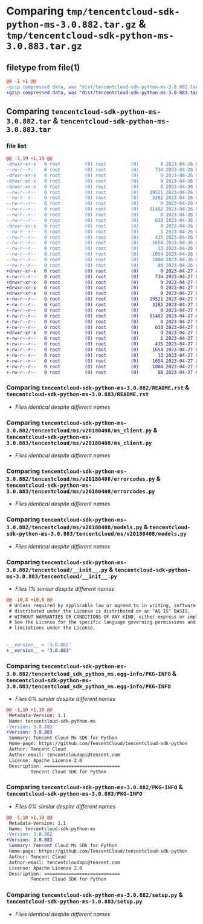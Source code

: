 # Comparing `tmp/tencentcloud-sdk-python-ms-3.0.882.tar.gz` & `tmp/tencentcloud-sdk-python-ms-3.0.883.tar.gz`

## filetype from file(1)

```diff
@@ -1 +1 @@
-gzip compressed data, was "dist/tencentcloud-sdk-python-ms-3.0.882.tar", last modified: Wed Apr 26 03:39:17 2023, max compression
+gzip compressed data, was "dist/tencentcloud-sdk-python-ms-3.0.883.tar", last modified: Thu Apr 27 00:41:21 2023, max compression
```

## Comparing `tencentcloud-sdk-python-ms-3.0.882.tar` & `tencentcloud-sdk-python-ms-3.0.883.tar`

### file list

```diff
@@ -1,19 +1,19 @@
-drwxr-xr-x   0 root         (0) root         (0)        0 2023-04-26 03:39:17.000000 tencentcloud-sdk-python-ms-3.0.882/
--rw-r--r--   0 root         (0) root         (0)      734 2023-04-26 03:39:17.000000 tencentcloud-sdk-python-ms-3.0.882/README.rst
-drwxr-xr-x   0 root         (0) root         (0)        0 2023-04-26 03:39:17.000000 tencentcloud-sdk-python-ms-3.0.882/tencentcloud/
-drwxr-xr-x   0 root         (0) root         (0)        0 2023-04-26 03:39:17.000000 tencentcloud-sdk-python-ms-3.0.882/tencentcloud/ms/
-drwxr-xr-x   0 root         (0) root         (0)        0 2023-04-26 03:39:17.000000 tencentcloud-sdk-python-ms-3.0.882/tencentcloud/ms/v20180408/
--rw-r--r--   0 root         (0) root         (0)    19521 2023-04-26 03:39:17.000000 tencentcloud-sdk-python-ms-3.0.882/tencentcloud/ms/v20180408/ms_client.py
--rw-r--r--   0 root         (0) root         (0)     3281 2023-04-26 03:39:17.000000 tencentcloud-sdk-python-ms-3.0.882/tencentcloud/ms/v20180408/errorcodes.py
--rw-r--r--   0 root         (0) root         (0)        0 2023-04-26 03:39:17.000000 tencentcloud-sdk-python-ms-3.0.882/tencentcloud/ms/v20180408/__init__.py
--rw-r--r--   0 root         (0) root         (0)    81482 2023-04-26 03:39:17.000000 tencentcloud-sdk-python-ms-3.0.882/tencentcloud/ms/v20180408/models.py
--rw-r--r--   0 root         (0) root         (0)        0 2023-04-26 03:39:17.000000 tencentcloud-sdk-python-ms-3.0.882/tencentcloud/ms/__init__.py
--rw-r--r--   0 root         (0) root         (0)      630 2023-04-26 03:39:17.000000 tencentcloud-sdk-python-ms-3.0.882/tencentcloud/__init__.py
-drwxr-xr-x   0 root         (0) root         (0)        0 2023-04-26 03:39:17.000000 tencentcloud-sdk-python-ms-3.0.882/tencentcloud_sdk_python_ms.egg-info/
--rw-r--r--   0 root         (0) root         (0)        1 2023-04-26 03:39:17.000000 tencentcloud-sdk-python-ms-3.0.882/tencentcloud_sdk_python_ms.egg-info/dependency_links.txt
--rw-r--r--   0 root         (0) root         (0)      435 2023-04-26 03:39:17.000000 tencentcloud-sdk-python-ms-3.0.882/tencentcloud_sdk_python_ms.egg-info/SOURCES.txt
--rw-r--r--   0 root         (0) root         (0)     1654 2023-04-26 03:39:17.000000 tencentcloud-sdk-python-ms-3.0.882/tencentcloud_sdk_python_ms.egg-info/PKG-INFO
--rw-r--r--   0 root         (0) root         (0)       13 2023-04-26 03:39:17.000000 tencentcloud-sdk-python-ms-3.0.882/tencentcloud_sdk_python_ms.egg-info/top_level.txt
--rw-r--r--   0 root         (0) root         (0)     1654 2023-04-26 03:39:17.000000 tencentcloud-sdk-python-ms-3.0.882/PKG-INFO
--rw-r--r--   0 root         (0) root         (0)     1004 2023-04-26 03:39:17.000000 tencentcloud-sdk-python-ms-3.0.882/setup.py
--rw-r--r--   0 root         (0) root         (0)       88 2023-04-26 03:39:17.000000 tencentcloud-sdk-python-ms-3.0.882/setup.cfg
+drwxr-xr-x   0 root         (0) root         (0)        0 2023-04-27 00:41:21.000000 tencentcloud-sdk-python-ms-3.0.883/
+-rw-r--r--   0 root         (0) root         (0)      734 2023-04-27 00:41:21.000000 tencentcloud-sdk-python-ms-3.0.883/README.rst
+drwxr-xr-x   0 root         (0) root         (0)        0 2023-04-27 00:41:21.000000 tencentcloud-sdk-python-ms-3.0.883/tencentcloud/
+drwxr-xr-x   0 root         (0) root         (0)        0 2023-04-27 00:41:21.000000 tencentcloud-sdk-python-ms-3.0.883/tencentcloud/ms/
+drwxr-xr-x   0 root         (0) root         (0)        0 2023-04-27 00:41:21.000000 tencentcloud-sdk-python-ms-3.0.883/tencentcloud/ms/v20180408/
+-rw-r--r--   0 root         (0) root         (0)    19521 2023-04-27 00:41:21.000000 tencentcloud-sdk-python-ms-3.0.883/tencentcloud/ms/v20180408/ms_client.py
+-rw-r--r--   0 root         (0) root         (0)     3281 2023-04-27 00:41:21.000000 tencentcloud-sdk-python-ms-3.0.883/tencentcloud/ms/v20180408/errorcodes.py
+-rw-r--r--   0 root         (0) root         (0)        0 2023-04-27 00:41:21.000000 tencentcloud-sdk-python-ms-3.0.883/tencentcloud/ms/v20180408/__init__.py
+-rw-r--r--   0 root         (0) root         (0)    81482 2023-04-27 00:41:21.000000 tencentcloud-sdk-python-ms-3.0.883/tencentcloud/ms/v20180408/models.py
+-rw-r--r--   0 root         (0) root         (0)        0 2023-04-27 00:41:21.000000 tencentcloud-sdk-python-ms-3.0.883/tencentcloud/ms/__init__.py
+-rw-r--r--   0 root         (0) root         (0)      630 2023-04-27 00:41:21.000000 tencentcloud-sdk-python-ms-3.0.883/tencentcloud/__init__.py
+drwxr-xr-x   0 root         (0) root         (0)        0 2023-04-27 00:41:21.000000 tencentcloud-sdk-python-ms-3.0.883/tencentcloud_sdk_python_ms.egg-info/
+-rw-r--r--   0 root         (0) root         (0)        1 2023-04-27 00:41:21.000000 tencentcloud-sdk-python-ms-3.0.883/tencentcloud_sdk_python_ms.egg-info/dependency_links.txt
+-rw-r--r--   0 root         (0) root         (0)      435 2023-04-27 00:41:21.000000 tencentcloud-sdk-python-ms-3.0.883/tencentcloud_sdk_python_ms.egg-info/SOURCES.txt
+-rw-r--r--   0 root         (0) root         (0)     1654 2023-04-27 00:41:21.000000 tencentcloud-sdk-python-ms-3.0.883/tencentcloud_sdk_python_ms.egg-info/PKG-INFO
+-rw-r--r--   0 root         (0) root         (0)       13 2023-04-27 00:41:21.000000 tencentcloud-sdk-python-ms-3.0.883/tencentcloud_sdk_python_ms.egg-info/top_level.txt
+-rw-r--r--   0 root         (0) root         (0)     1654 2023-04-27 00:41:21.000000 tencentcloud-sdk-python-ms-3.0.883/PKG-INFO
+-rw-r--r--   0 root         (0) root         (0)     1004 2023-04-27 00:41:21.000000 tencentcloud-sdk-python-ms-3.0.883/setup.py
+-rw-r--r--   0 root         (0) root         (0)       88 2023-04-27 00:41:21.000000 tencentcloud-sdk-python-ms-3.0.883/setup.cfg
```

### Comparing `tencentcloud-sdk-python-ms-3.0.882/README.rst` & `tencentcloud-sdk-python-ms-3.0.883/README.rst`

 * *Files identical despite different names*

### Comparing `tencentcloud-sdk-python-ms-3.0.882/tencentcloud/ms/v20180408/ms_client.py` & `tencentcloud-sdk-python-ms-3.0.883/tencentcloud/ms/v20180408/ms_client.py`

 * *Files identical despite different names*

### Comparing `tencentcloud-sdk-python-ms-3.0.882/tencentcloud/ms/v20180408/errorcodes.py` & `tencentcloud-sdk-python-ms-3.0.883/tencentcloud/ms/v20180408/errorcodes.py`

 * *Files identical despite different names*

### Comparing `tencentcloud-sdk-python-ms-3.0.882/tencentcloud/ms/v20180408/models.py` & `tencentcloud-sdk-python-ms-3.0.883/tencentcloud/ms/v20180408/models.py`

 * *Files identical despite different names*

### Comparing `tencentcloud-sdk-python-ms-3.0.882/tencentcloud/__init__.py` & `tencentcloud-sdk-python-ms-3.0.883/tencentcloud/__init__.py`

 * *Files 1% similar despite different names*

```diff
@@ -10,8 +10,8 @@
 # Unless required by applicable law or agreed to in writing, software
 # distributed under the License is distributed on an "AS IS" BASIS,
 # WITHOUT WARRANTIES OR CONDITIONS OF ANY KIND, either express or implied.
 # See the License for the specific language governing permissions and
 # limitations under the License.
 
 
-__version__ = '3.0.882'
+__version__ = '3.0.883'
```

### Comparing `tencentcloud-sdk-python-ms-3.0.882/tencentcloud_sdk_python_ms.egg-info/PKG-INFO` & `tencentcloud-sdk-python-ms-3.0.883/tencentcloud_sdk_python_ms.egg-info/PKG-INFO`

 * *Files 0% similar despite different names*

```diff
@@ -1,10 +1,10 @@
 Metadata-Version: 1.1
 Name: tencentcloud-sdk-python-ms
-Version: 3.0.882
+Version: 3.0.883
 Summary: Tencent Cloud Ms SDK for Python
 Home-page: https://github.com/TencentCloud/tencentcloud-sdk-python
 Author: Tencent Cloud
 Author-email: tencentcloudapi@tencent.com
 License: Apache License 2.0
 Description: ============================
         Tencent Cloud SDK for Python
```

### Comparing `tencentcloud-sdk-python-ms-3.0.882/PKG-INFO` & `tencentcloud-sdk-python-ms-3.0.883/PKG-INFO`

 * *Files 0% similar despite different names*

```diff
@@ -1,10 +1,10 @@
 Metadata-Version: 1.1
 Name: tencentcloud-sdk-python-ms
-Version: 3.0.882
+Version: 3.0.883
 Summary: Tencent Cloud Ms SDK for Python
 Home-page: https://github.com/TencentCloud/tencentcloud-sdk-python
 Author: Tencent Cloud
 Author-email: tencentcloudapi@tencent.com
 License: Apache License 2.0
 Description: ============================
         Tencent Cloud SDK for Python
```

### Comparing `tencentcloud-sdk-python-ms-3.0.882/setup.py` & `tencentcloud-sdk-python-ms-3.0.883/setup.py`

 * *Files identical despite different names*

